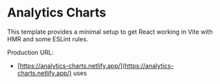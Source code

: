 # Analytics Charts

This template provides a minimal setup to get React working in Vite with HMR and some ESLint rules.

Production URL:

- [https://analytics-charts.netlify.app/](https://analytics-charts.netlify.app/) uses 



